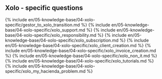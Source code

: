 ## Xolo - specific questions

{% include en/05-knowledge-base/04-xolo-specific/gestor_to_xolo_transition.md %}
{% include en/05-knowledge-base/04-xolo-specific/xolo_support.md %}
{% include en/05-knowledge-base/04-xolo-specific/xolo_responsibility.md %}
{% include en/05-knowledge-base/04-xolo-specific/xolo_subscription.md %}
{% include en/05-knowledge-base/04-xolo-specific/xolo_client_creation.md %}
{% include en/05-knowledge-base/04-xolo-specific/xolo_invoice_creation.md %}
{% include en/05-knowledge-base/04-xolo-specific/xolo_non_it.md %}
{% include en/05-knowledge-base/04-xolo-specific/xolo_tutorials.md %}
{% include en/05-knowledge-base/04-xolo-specific/xolo_my_hacienda_problem.md %}
